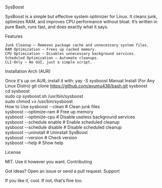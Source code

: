 SysBoost

SysBoost is a simple but effective system optimizer for Linux.
It cleans junk, optimizes RAM, and improves CPU performance without bloat.
It’s written in pure Bash, runs fast, and does exactly what it says.

Features

    Junk Cleanup – Removes package cache and unnecessary system files.
    RAM Optimization – Frees up cached memory.
    CPU Optimization – Disables unnecessary background services.
    Scheduled Optimization – Automate cleanups.
    CLI-Only – No GUI, just a simple script.

Installation
Arch (AUR)

Once it's up on AUR, install it with:
yay -S sysboost
Manual Install (For Any Linux Distro)
git clone https://github.com/ayumu436/bash.git sysboost  
cd sysboost  
sudo cp sysboost.sh /usr/bin/sysboost  
sudo chmod +x /usr/bin/sysboost  
How to Use
sysboost --clean              # Clean junk files  
sysboost --optimize-ram       # Free up memory  
sysboost --optimize-cpu       # Disable useless background services  
sysboost --schedule enable    # Enable scheduled cleanup  
sysboost --schedule disable   # Disable scheduled cleanup  
sysboost --uninstall          # Uninstall SysBoost  
sysboost --version            # Check version  
sysboost --help               # Show help  

License

MIT. Use it however you want.
Contributing

Got ideas? Open an issue or send a pull request.
Support

If you like it, cool. If not, that’s fine too.
